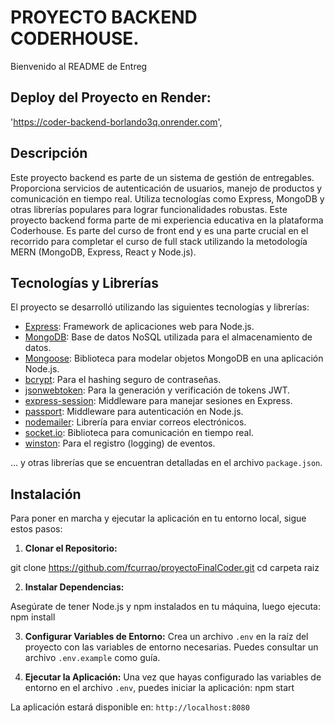 # PROYECTO BACKEND CODERHOUSE.

Bienvenido al README de Entreg 


## Deploy del Proyecto en Render:

'https://coder-backend-borlando3q.onrender.com',


## Descripción

Este proyecto backend es parte de un sistema de gestión de entregables. Proporciona servicios de autenticación de usuarios, manejo de productos y comunicación en tiempo real. Utiliza tecnologías como Express, MongoDB y otras librerías populares para lograr funcionalidades robustas.
Este proyecto backend forma parte de mi experiencia educativa en la plataforma Coderhouse. Es parte del curso de front end y es una parte crucial en el recorrido para completar el curso de full stack utilizando la metodología MERN (MongoDB, Express, React y Node.js).


## Tecnologías y Librerías

El proyecto se desarrolló utilizando las siguientes tecnologías y librerías:

- [Express](https://expressjs.com): Framework de aplicaciones web para Node.js.
- [MongoDB](https://www.mongodb.com): Base de datos NoSQL utilizada para el almacenamiento de datos.
- [Mongoose](https://mongoosejs.com): Biblioteca para modelar objetos MongoDB en una aplicación Node.js.
- [bcrypt](https://www.npmjs.com/package/bcrypt): Para el hashing seguro de contraseñas.
- [jsonwebtoken](https://www.npmjs.com/package/jsonwebtoken): Para la generación y verificación de tokens JWT.
- [express-session](https://www.npmjs.com/package/express-session): Middleware para manejar sesiones en Express.
- [passport](http://www.passportjs.org): Middleware para autenticación en Node.js.
- [nodemailer](https://nodemailer.com): Librería para enviar correos electrónicos.
- [socket.io](https://socket.io): Biblioteca para comunicación en tiempo real.
- [winston](https://github.com/winstonjs/winston): Para el registro (logging) de eventos.

... y otras librerías que se encuentran detalladas en el archivo `package.json`.


## Instalación

Para poner en marcha y ejecutar la aplicación en tu entorno local, sigue estos pasos:

1. **Clonar el Repositorio:**

git clone https://github.com/fcurrao/proyectoFinalCoder.git
cd carpeta raiz


2. **Instalar Dependencias:**

Asegúrate de tener Node.js y npm instalados en tu máquina, luego ejecuta:
npm install


3. **Configurar Variables de Entorno:**
Crea un archivo `.env` en la raíz del proyecto con las variables de entorno necesarias. Puedes consultar un archivo `.env.example` como guía.


4. **Ejecutar la Aplicación:**
Una vez que hayas configurado las variables de entorno en el archivo `.env`, puedes iniciar la aplicación:
npm start

La aplicación estará disponible en: `http://localhost:8080`


  
 